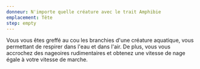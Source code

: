 ```yaml
---
donneur: N'importe quelle créature avec le trait Amphibie
emplacement: Tête
step: empty
---
```

Vous vous êtes greffé au cou les branchies d'une créature aquatique, vous permettant de respirer dans l'eau et dans l'air. De plus, vous vous accrochez des nageoires rudimentaires et obtenez une vitesse de nage égale à votre vitesse de marche.